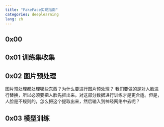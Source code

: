 ```yaml
---
title: "FakeFace实现指南"
categories: deeplearning 
lang: zh
---
```


## 0x00

## 0x01 训练集收集

## 0x02 图片预处理
图片预处理都处理哪些东西？为什么要进行图片预处理？
我们要做的是对人脸进行替换，所以必须要把人脸先抠出来。对这部分数据进行训练才是更合适。但是，人脸是不规则的，怎么把这个提取出来，然后输入到神经网络中去呢？


## 0x03 模型训练



